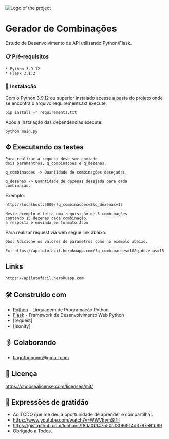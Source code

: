 ![Logo of the project](https://logo_link)

# Gerador de Combinações

Estudo de Desenvolvimento de API utilisando Python/Flask.

### 📋 Pré-requisitos

	* Python 3.9.12
	* Flask 2.1.2 

### 🔧 Instalação

Com o Python 3.9.12 ou superior instalado acesse a pasta do projeto onde se encontra o arquivo requirements.txt execute:
	
	pip install -r requirements.txt

Após a instalação das dependencias execute:
	
	python main.py

## ⚙️ Executando os testes

	Para realizar a request deve ser enviado 
	dois paramantros, q_combinacoes e q_dezenas.

	q_combinacoes -> Quantidade de combinações desejadas.

	q_dezenas -> Quantidade de dezenas desejada para cada 
	combinação.

Exemplo:

	http://localhost:5000/?q_combinacoes=3&q_dezenas=15

	Neste exemplo é feita uma requisição de 3 combinações 
	contendo 15 dezenas cada combinação,
	a resposta é enviada em formato Json

Para realizar request via web segue link abaixo:

	Obs: Adicione os valores de parametros como no exemplo abaixo.

	Ex: https://apilotofacil.herokuapp.com/?q_combinacoes=10&q_dezenas=15 


## Links
			
	https://apilotofacil.herokuapp.com


## 🛠️ Construído com

* [Python](https://docs.python.org/3/) - Linguagem de Programação Python
* [Flask](https://flask.palletsprojects.com/en/2.1.x/) - Framework de Desenvolvimento Web Python
* [request]
* [jsonify]

## 🖇️ Colaborando

* tiagofbonomo@gmail.com

## 📄 Licença

https://choosealicense.com/licenses/mit/

## 🎁 Expressões de gratidão

* Ao TODO que me deu a oportunidade de aprender e compartilhar.
* https://www.youtube.com/watch?v=WWVEymSt1iI
* https://gist.github.com/lohhans/f8da0b147550df3f96914d3797e9fb89
* Obrigado a Todos.
